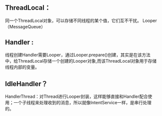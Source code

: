 ## ThreadLocal：
同一个ThreadLocal对象，可以存储不同线程的某个值，它们互不干扰。
Looper（MessageQueue）
## Handler :
线程创建Handler需要Looper，通过Looper.prepare()创建，其实是在该方法中，给ThreadLocal存储一个创建的Looper对象,而该ThreadLocal对象用于存储线程内部的变量。

## IdleHandler？
HandlerThread：对Thread进行Looper封装，这样能够直接和Handler配合使用；一个子线程来处理收到的消息，所以就像IntentService一样，是串行处理的。